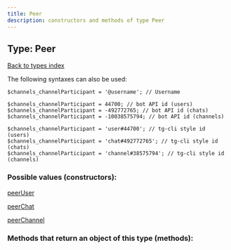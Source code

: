 ```yaml
---
title: Peer
description: constructors and methods of type Peer
---
```

## Type: Peer  
[Back to types index](index.md)



The following syntaxes can also be used:

```
$channels_channelParticipant = '@username'; // Username

$channels_channelParticipant = 44700; // bot API id (users)
$channels_channelParticipant = -492772765; // bot API id (chats)
$channels_channelParticipant = -10038575794; // bot API id (channels)

$channels_channelParticipant = 'user#44700'; // tg-cli style id (users)
$channels_channelParticipant = 'chat#492772765'; // tg-cli style id (chats)
$channels_channelParticipant = 'channel#38575794'; // tg-cli style id (channels)
```


### Possible values (constructors):

[peerUser](../constructors/peerUser.md)  

[peerChat](../constructors/peerChat.md)  

[peerChannel](../constructors/peerChannel.md)  



### Methods that return an object of this type (methods):



